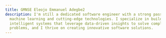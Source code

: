 ```yaml
---
title: GMNSE Eleojo Emmanuel Adegbe2
description: I'm still a dedicated software engineer with a strong passion for
  machine learning and cutting-edge technologies. I specialize in building
  intelligent systems that leverage data-driven insights to solve complex
  problems, and I thrive on creating innovative software solutions.
---
```

